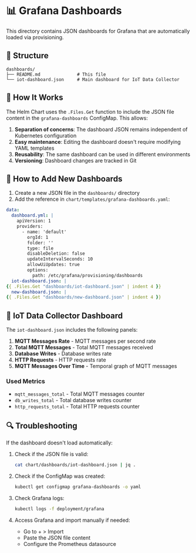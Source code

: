 # 📊 Grafana Dashboards

This directory contains JSON dashboards for Grafana that are automatically loaded via provisioning.

## 📁 Structure

```
dashboards/
├── README.md              # This file
└── iot-dashboard.json     # Main dashboard for IoT Data Collector
```

## 🔧 How It Works

The Helm Chart uses the `.Files.Get` function to include the JSON file content in the `grafana-dashboards` ConfigMap. This allows:

1. **Separation of concerns**: The dashboard JSON remains independent of Kubernetes configuration
2. **Easy maintenance**: Editing the dashboard doesn't require modifying YAML templates
3. **Reusability**: The same dashboard can be used in different environments
4. **Versioning**: Dashboard changes are tracked in Git

## 📝 How to Add New Dashboards

1. Create a new JSON file in the `dashboards/` directory
2. Add the reference in `chart/templates/grafana-dashboards.yaml`:

```yaml
data:
  dashboard.yml: |
    apiVersion: 1
    providers:
      - name: 'default'
        orgId: 1
        folder: ''
        type: file
        disableDeletion: false
        updateIntervalSeconds: 10
        allowUiUpdates: true
        options:
          path: /etc/grafana/provisioning/dashboards
  iot-dashboard.json: |
{{ .Files.Get "dashboards/iot-dashboard.json" | indent 4 }}
  new-dashboard.json: |
{{ .Files.Get "dashboards/new-dashboard.json" | indent 4 }}
```

## 🎨 IoT Data Collector Dashboard

The `iot-dashboard.json` includes the following panels:

1. **MQTT Messages Rate** - MQTT messages per second rate
2. **Total MQTT Messages** - Total MQTT messages received
3. **Database Writes** - Database writes rate
4. **HTTP Requests** - HTTP requests rate
5. **MQTT Messages Over Time** - Temporal graph of MQTT messages

### Used Metrics

- `mqtt_messages_total` - Total MQTT messages counter
- `db_writes_total` - Total database writes counter
- `http_requests_total` - Total HTTP requests counter

## 🔍 Troubleshooting

If the dashboard doesn't load automatically:

1. Check if the JSON file is valid:
   ```bash
   cat chart/dashboards/iot-dashboard.json | jq .
   ```

2. Check if the ConfigMap was created:
   ```bash
   kubectl get configmap grafana-dashboards -o yaml
   ```

3. Check Grafana logs:
   ```bash
   kubectl logs -f deployment/grafana
   ```

4. Access Grafana and import manually if needed:
   - Go to + > Import
   - Paste the JSON file content
   - Configure the Prometheus datasource 
